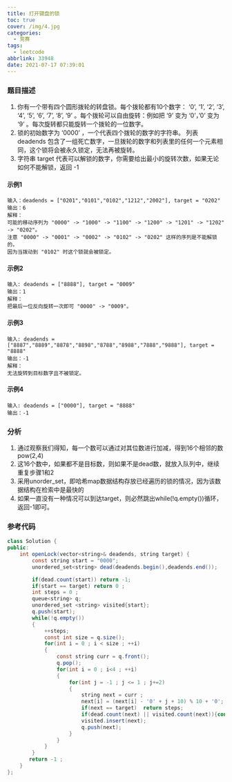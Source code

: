```yaml
---
title: 打开键盘的锁
toc: true
cover: /img/4.jpg
categories:
  - 竞赛
tags:
  - leetcode
abbrlink: 33948
date: 2021-07-17 07:39:01
---
```


### 题目描述

1. 你有一个带有四个圆形拨轮的转盘锁。每个拨轮都有10个数字： ‘0’, ‘1’, ‘2’, ‘3’, ‘4’, ‘5’, ‘6’, ‘7’, ‘8’, ‘9’ 。每个拨轮可以自由旋转：例如把 ‘9’ 变为 ‘0’，’0’ 变为 ‘9’ 。每次旋转都只能旋转一个拨轮的一位数字。<!-- more -->
2. 锁的初始数字为 ‘0000’ ，一个代表四个拨轮的数字的字符串。
   列表 deadends 包含了一组死亡数字，一旦拨轮的数字和列表里的任何一个元素相同，这个锁将会被永久锁定，无法再被旋转。
3. 字符串 target 代表可以解锁的数字，你需要给出最小的旋转次数，如果无论如何不能解锁，返回 -1

#### 示例1

```
输入：deadends = ["0201","0101","0102","1212","2002"], target = "0202"
输出：6
解释：
可能的移动序列为 "0000" -> "1000" -> "1100" -> "1200" -> "1201" -> "1202" -> "0202"。
注意 "0000" -> "0001" -> "0002" -> "0102" -> "0202" 这样的序列是不能解锁的，
因为当拨动到 "0102" 时这个锁就会被锁定。
```

#### 示例2

```
输入: deadends = ["8888"], target = "0009"
输出：1
解释：
把最后一位反向旋转一次即可 "0000" -> "0009"。
```

#### 示例3

```
输入: deadends = ["8887","8889","8878","8898","8788","8988","7888","9888"], target = "8888"
输出：-1
解释：
无法旋转到目标数字且不被锁定。
```

#### 示例4

```
输入: deadends = ["0000"], target = "8888"
输出：-1
```

### 分析

1. 通过观察我们得知，每一个数可以通过对其位数进行加减，得到16个相邻的数pow(2,4)
2. 这16个数中，如果都不是目标数，则如果不是dead数，就放入队列中，继续重复步骤1和2
3. 采用unorder_set，即哈希map数据结构存放已经遍历的锁的情况，因为该数据结构在检索中是最快的
4. 如果一直没有一种情况可以到达target，则必然跳出while(!q.empty())循环，返回-1即可。

### 参考代码

```java
class Solution {
public:
    int openLock(vector<string>& deadends, string target) {
    	const string start = "0000";
    	unordered_set<string> dead(deadends.begin(),deadends.end());

    	if(dead.count(start)) return -1; 
    	if(start == target) return 0 ;
        int steps = 0 ;
    	queue<string> q;
    	unordered_set <string> visited{start};
    	q.push(start);
    	while(!q.empty())
    	{
    		++steps;
    		const int size = q.size();
    		for(int i = 0 ; i < size ; ++i)
    		{
    			const string curr = q.front();
    			q.pop();
    			for(int i = 0 ; i<4 ; ++i)
    			{
    				for(int j = -1 ; j <= 1 ; j+=2)
    				{
    					string next = curr ;
    					next[i] = (next[i] - '0' + j + 10) % 10 + '0';
    					if(next == target)  return steps;
    					if(dead.count(next) || visited.count(next)){continue;}
    					visited.insert(next);
    					q.push(next);
    				}
    			}
    		}
    	}
       return -1 ; 
    }
};
```

